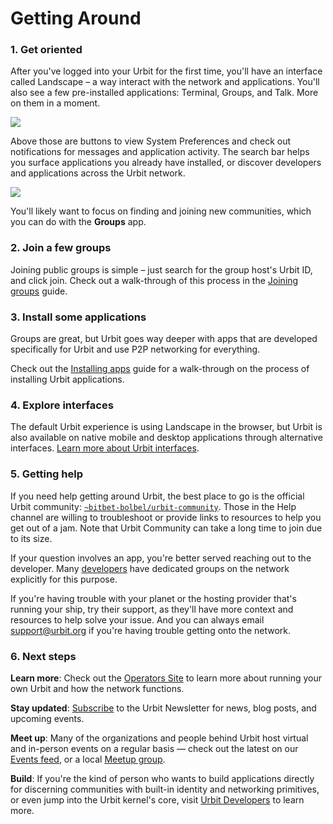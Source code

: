 # Getting Around

### 1. Get oriented

After you've logged into your Urbit for the first time, you'll have an interface called Landscape – a way interact with the network and applications.  You'll also see a few pre-installed applications: Terminal, Groups, and Talk. More on them in a moment.

![](https://media.urbit.org/site/getting-started/get-oriented.png)

Above those are buttons to view System Preferences and check out notifications for messages and application activity. The search bar helps you surface applications you already have installed, or discover developers and applications across the Urbit network.

![](https://media.urbit.org/site/getting-started/about-system.png)

You'll likely want to focus on finding and joining new communities, which you can do with the **Groups** app.

### 2. Join a few groups

Joining public groups is simple – just search for the group host's Urbit ID, and click join. Check out a walk-through of this process in the [Joining groups](/manual/getting-started/additional/joining-groups) guide.

### 3. Install some applications

Groups are great, but Urbit goes way deeper with apps that are developed specifically for Urbit and use P2P networking for everything.

Check out the [Installing apps](/manual/getting-started/additional/installing-applications) guide for a walk-through on the process of installing Urbit applications.


### 4.  Explore interfaces

The default Urbit experience is using Landscape in the browser, but Urbit is also available on native mobile and desktop applications through alternative interfaces.  [Learn more about Urbit interfaces](/manual/getting-started/additional/interfaces).


### 5. Getting help

If you need help getting around Urbit, the best place to go is the official Urbit community: [`~bitbet-bolbel/urbit-community`](https://urbit.org/groups/~bitbet-bolbel/urbit-community). Those in the Help channel are willing to troubleshoot or provide links to resources to help you get out of a jam.  Note that Urbit Community can take a long time to join due to its size.

If your question involves an app, you're better served reaching out to the developer. Many [developers](https://urbit.org/ecosystem?type=organizations) have dedicated groups on the network explicitly for this purpose.

If you're having trouble with your planet or the hosting provider that's running your ship, try their support, as they'll have more context and resources to help solve your issue.  And you can always email support@urbit.org if you're having trouble getting onto the network.



### 6. Next steps


**Learn more**: Check out the [Operators Site](https://operators.urbit.org/) to learn more about running your own Urbit and how the network functions.

**Stay updated**: [Subscribe](https://urbit.us11.list-manage.com/subscribe/post?u=972a03db9e0c6c25bb58de8c8&id=be143888d2) to the Urbit Newsletter for news, blog posts, and upcoming events.

**Meet up**: Many of the organizations and people behind Urbit host virtual and in-person events on a regular basis — check out the latest on our [Events feed](/events/), or a local [Meetup group](https://urbit.org/ecosystem?type=communities).

**Build**: If you're the kind of person who wants to build applications directly for discerning communities with built-in identity and networking primitives, or even jump into the Urbit kernel's core, visit [Urbit Developers](https://developers.urbit.org/) to learn more.
